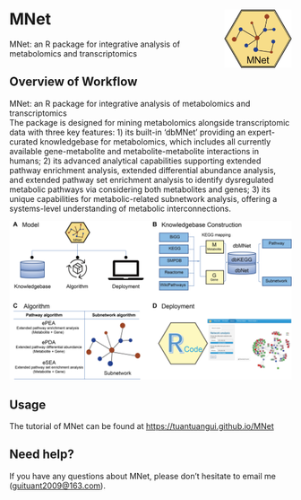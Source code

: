 # MNet <img src="logo.png" align="right" alt="" width="120" />
MNet: an R package for integrative analysis of metabolomics and transcriptomics

## Overview of Workflow
MNet: an R package for integrative analysis of metabolomics and transcriptomics  
The package is designed for mining metabolomics alongside transcriptomic data with three key features: 1) its built-in ‘dbMNet’ providing an expert-curated knowledgebase for metabolomics, which includes all currently available gene-metabolite and metabolite-metabolite interactions in humans; 2) its advanced analytical capabilities supporting extended pathway enrichment analysis, extended differential abundance analysis, and extended pathway set enrichment analysis to identify dysregulated metabolic pathways via considering both metabolites and genes; 3) its unique capabilities for metabolic-related subnetwork analysis, offering a systems-level understanding of metabolic interconnections.

![](vignettes/data/Figure1.png)

## Usage
The tutorial of MNet can be found at 
https://tuantuangui.github.io/MNet

## Need help?
If you have any questions about MNet, please don’t hesitate to email me (guituant2009@163.com).
